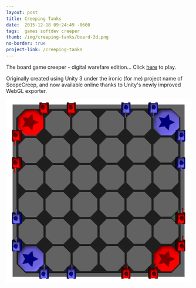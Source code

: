 ```yaml
---
layout: post
title: Creeping Tanks
date:  2015-12-18 09:24:49 -0600
tags:  games softdev creeper
thumb: /img/creeping-tanks/board-3d.png
no-border: true
project-link: /creeping-tanks
---
```

The board game creeper - digital warefare edition...<!--more-->
Click [here](/creeping-tanks/) to play.

Originally created using Unity 3 under the ironic (for me) project name of ScopeCreep, and now available online thanks to Unity's newly improved WebGL exporter.  

![Top down](/img/creeping-tanks/board-top.png)